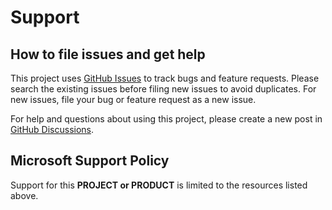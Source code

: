 # Support

## How to file issues and get help

This project uses [GitHub Issues] to track bugs and feature requests. Please search the existing
issues before filing new issues to avoid duplicates. For new issues, file your bug or
feature request as a new issue.

For help and questions about using this project, please create a new post in [GitHub Discussions].

## Microsoft Support Policy

Support for this **PROJECT or PRODUCT** is limited to the resources listed above.

[GitHub Issues]: https://github.com/Azure/msccl-executor-nccl/issues
[GitHub Discussions]: https://github.com/Azure/msccl-executor-nccl/discussions
